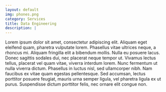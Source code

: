 ```yaml
---
layout: default
img: phones.png
category: Services
title: Data Engineering
description: |
---
```


Lorem ipsum dolor sit amet, consectetur adipiscing elit. Aliquam eget eleifend quam, pharetra vulputate lorem. Phasellus vitae ultrices neque, a rhoncus mi. Aliquam fringilla elit a bibendum mollis. Nulla eu posuere lacus. Donec sagittis sodales dui, nec placerat neque tempor ut. Vivamus lectus tellus, placerat vel quam vitae, viverra interdum lorem. Nunc fermentum ut nulla viverra dictum. Phasellus in luctus nisl, sed ullamcorper nibh. Nam faucibus ex vitae quam egestas pellentesque. Sed accumsan, lectus porttitor posuere feugiat, mauris urna semper ligula, vel pharetra ligula ex ut purus. Suspendisse dictum porttitor felis, nec ornare elit congue non.
